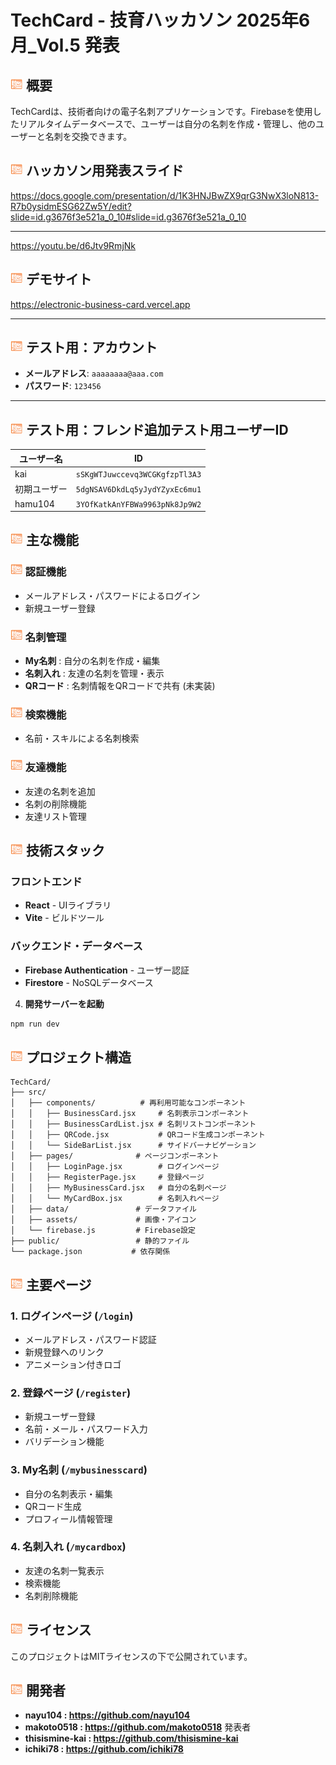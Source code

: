 # TechCard -  技育ハッカソン 2025年6月_Vol.5 発表

## <img src="src/assets/Icon.png" width="20" height="20" /> 概要

TechCardは、技術者向けの電子名刺アプリケーションです。Firebaseを使用したリアルタイムデータベースで、ユーザーは自分の名刺を作成・管理し、他のユーザーと名刺を交換できます。

## <img src="src/assets/Icon.png" width="20" height="20" /> ハッカソン用発表スライド
https://docs.google.com/presentation/d/1K3HNJBwZX9qrG3NwX3loN813-R7b0ysidmESG62Zw5Y/edit?slide=id.g3676f3e521a_0_10#slide=id.g3676f3e521a_0_10

---

https://youtu.be/d6Jtv9RmjNk


## <img src="src/assets/Icon.png" width="20" height="20" /> デモサイト

https://electronic-business-card.vercel.app

---

## <img src="src/assets/Icon.png" width="20" height="20" /> テスト用：アカウント

- **メールアドレス**: `aaaaaaaa@aaa.com`  
- **パスワード**: `123456`

---

## <img src="src/assets/Icon.png" width="20" height="20" /> テスト用：フレンド追加テスト用ユーザーID

| ユーザー名 | ID |
|------------|-----|
| kai        | `sSKgWTJuwccevq3WCGKgfzpTl3A3` |
| 初期ユーザー | `5dgNSAV6DkdLq5yJydYZyxEc6mu1` |
| hamu104    | `3YOfKatkAnYFBWa9963pNk8Jp9W2` |


## <img src="src/assets/Icon.png" width="20" height="20" /> 主な機能

### <img src="src/assets/Icon.png" width="20" height="20" /> 認証機能
- メールアドレス・パスワードによるログイン
- 新規ユーザー登録

### <img src="src/assets/Icon.png" width="20" height="20" /> 名刺管理
- **My名刺** : 自分の名刺を作成・編集
- **名刺入れ** : 友達の名刺を管理・表示
- **QRコード** : 名刺情報をQRコードで共有 (未実装)

### <img src="src/assets/Icon.png" width="20" height="20" /> 検索機能
- 名前・スキルによる名刺検索

### <img src="src/assets/Icon.png" width="20" height="20" /> 友達機能
- 友達の名刺を追加
- 名刺の削除機能
- 友達リスト管理

## <img src="src/assets/Icon.png" width="20" height="20" /> 技術スタック

### フロントエンド
- **React** - UIライブラリ
- **Vite** - ビルドツール

### バックエンド・データベース
- **Firebase Authentication** - ユーザー認証
- **Firestore** - NoSQLデータベース

4. **開発サーバーを起動**
```bash
npm run dev
```

## <img src="src/assets/Icon.png" width="20" height="20" /> プロジェクト構造

```
TechCard/
├── src/
│   ├── components/          # 再利用可能なコンポーネント
│   │   ├── BusinessCard.jsx     # 名刺表示コンポーネント
│   │   ├── BusinessCardList.jsx # 名刺リストコンポーネント
│   │   ├── QRCode.jsx           # QRコード生成コンポーネント
│   │   └── SideBarList.jsx      # サイドバーナビゲーション
│   ├── pages/              # ページコンポーネント
│   │   ├── LoginPage.jsx        # ログインページ
│   │   ├── RegisterPage.jsx     # 登録ページ
│   │   ├── MyBusinessCard.jsx   # 自分の名刺ページ
│   │   └── MyCardBox.jsx        # 名刺入れページ
│   ├── data/               # データファイル
│   ├── assets/             # 画像・アイコン
│   └── firebase.js         # Firebase設定
├── public/                 # 静的ファイル
└── package.json           # 依存関係
```


## <img src="src/assets/Icon.png" width="20" height="20" /> 主要ページ

### 1. ログインページ (`/login`)
- メールアドレス・パスワード認証
- 新規登録へのリンク
- アニメーション付きロゴ

### 2. 登録ページ (`/register`)
- 新規ユーザー登録
- 名前・メール・パスワード入力
- バリデーション機能

### 3. My名刺 (`/mybusinesscard`)
- 自分の名刺表示・編集
- QRコード生成
- プロフィール情報管理

### 4. 名刺入れ (`/mycardbox`)
- 友達の名刺一覧表示
- 検索機能
- 名刺削除機能


## <img src="src/assets/Icon.png" width="20" height="20" /> ライセンス
このプロジェクトはMITライセンスの下で公開されています。

## <img src="src/assets/Icon.png" width="20" height="20" /> 開発者

- **nayu104 : https://github.com/nayu104** 
- **makoto0518 : https://github.com/makoto0518** 発表者
- **thisismine-kai : https://github.com/thisismine-kai** 
- **ichiki78 : https://github.com/ichiki78**
